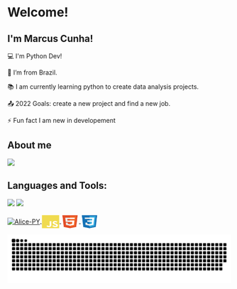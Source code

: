 # Welcome!

 

## I'm Marcus Cunha!

 

:computer: I'm Python Dev!

:house_with_garden: I’m from Brazil.

:books: I am currently learning python to create data analysis projects.

:outbox_tray: 2022 Goals: create a new project and find a new job.

⚡ Fun fact I am new in developement

## About me

 <div>
<a href="https://www.linkedin.com/in/marcus-cunha-18762718a/"><img src="https://img.shields.io/badge/-LinkedIn-%230077B5?style=for-the-badge&logo=linkedin&logoColor=white" target="_blank"></a> 


## Languages  and Tools:
<img height="180em" src="https://github-readme-stats.vercel.app/api?username=AliceCullen-html&show_icons=true&theme=dracula&include_all_commits=true&count_private=true"/>
  <img height="180em" src="https://github-readme-stats.vercel.app/api/top-langs/?username=AliceCullen-html&layout=compact&langs_count=7&theme=dracula"/>
</div>

<div style="display: inline_block"><br>
   <a href="https://github.com/AliceCullen-html">
     <img align="center" alt="Alice-PY" height="30" width="90" src="https://img.shields.io/badge/Python-FFD43B?style=for-the-badge&logo=python&logoColor=blue">
 <img align="center" alt="Alice-Js" height="30" width="40" src="https://raw.githubusercontent.com/devicons/devicon/master/icons/javascript/javascript-plain.svg">
 <img align="center" alt="Alice-HTML" height="30" width="40" src="https://raw.githubusercontent.com/devicons/devicon/master/icons/html5/html5-original.svg">
  <img align="center" alt="Alice-CSS" height="30" width="40" src="https://raw.githubusercontent.com/devicons/devicon/master/icons/css3/css3-original.svg">


  
</div>

  ![Snake animation](https://github.com/AliceCullen-html/AliceCullen-html/blob/output/github-contribution-grid-snake.svg)
 









